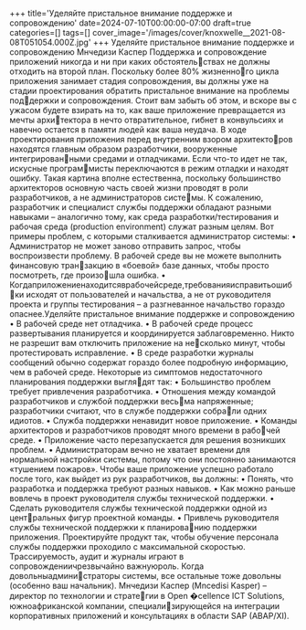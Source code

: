 +++
title='Уделяйте пристальное внимание поддержке и сопровождению'
date=2024-07-10T00:00:00-07:00
draft=true
categories=[]
tags=[]
cover_image='/images/cover/knoxwelle__2021-08-08T051054.000Z.jpg'
+++
Уделяйте пристальное 
внимание поддержке 
и сопровождению
Мнчедизи Каспер
Поддержка и сопровождение приложений никогда и ни при каких обстоятельствах не должны отходить на второй план. Поскольку более 80% жизненного цикла приложения занимает стадия сопровождения, вы должны уже на
стадии проектирования обратить пристальное внимание на проблемы поддержки и сопровождения. Стоит вам забыть об этом, и вскоре вы с ужасом
будете взирать на то, как ваше приложение превращается из мечты архитектора в нечто отвратительное, гибнет в конвульсиях и навечно остается
в памяти людей как ваша неудача.
В ходе проектирования приложения перед внутренним взором архитекторов находятся главным образом разработчики, вооруженные интегрированными средами и отладчиками. Если что-то идет не так, искусные программисты переключаются в режим отладки и находят ошибку. Такая картина
вполне естественна, поскольку большинство архитекторов основную часть
своей жизни проводят в роли разработчиков, а не администраторов системы. К сожалению, разработчик и специалист службы поддержки обладают
разными навыками – аналогично тому, как среда разработки/тестирования
и рабочая среда (production environment) служат разным целям.
Вот примеры проблем, с которыми сталкивается администратор системы:
• Администратор не может заново отправить запрос, чтобы воспроизвести
проблему. В рабочей среде вы не можете выполнить финансовую транзакцию в «боевой» базе данных, чтобы просто посмотреть, где произошла ошибка.
• Когдаприложениенаходитсяврабочейсреде,требованияисправитьошибки исходят от пользователей и начальства, а не от руководителя проекта
и группы тестирования – а разгневанное начальство гораздо опаснее.Уделяйте пристальное внимание поддержке и сопровождению 
• В рабочей среде нет отладчика.
• В рабочей среде процесс развертывания планируется и координируется
заблаговременно. Никто не разрешит вам отключить приложение на несколько минут, чтобы протестировать исправление.
• В среде разработки журналы сообщений обычно содержат гораздо более
подробную информацию, чем в рабочей среде.
Некоторые из симптомов недостаточного планирования поддержки выглядят так:
• Большинство проблем требует привлечения разработчика.
• Отношения между командой разработчиков и службой поддержки весьма напряженные; разработчики считают, что в службе поддержки собрали одних идиотов.
• Служба поддержки ненавидит новое приложение.
• Команды архитекторов и разработчиков проводят много времени в рабочей среде.
• Приложение часто перезапускается для решения возникших проблем.
• Администраторам вечно не хватает времени для нормальной настройки
системы, потому что они постоянно занимаются «тушением пожаров».
Чтобы ваше приложение успешно работало после того, как выйдет из рук
разработчиков, вы должны:
• Понять, что разработка и поддержка требуют разных навыков.
• Как можно раньше вовлечь в проект руководителя службы технической
поддержки.
• Сделать руководителя службы технической поддержки одной из центральных фигур проектной команды.
• Привлечь руководителя службы технической поддержки к планированию поддержки приложения.
Проектируйте продукт так, чтобы обучение персонала службы поддержки
проходило с максимальной скоростью. Трассируемость, аудит и журналы
играют в сопровождениичрезвычайно важнуюроль. Когда довольныадминистраторы системы, все остальные тоже довольны (особенно ваш начальник).
Мнчедизи Каспер (Mncedisi Kasper) – директор по технологии и стратегии в Open �cellence ICT Solutions, южноафриканской компании, специализирующейся на интеграции корпоративных приложений и консультациях 
в области SAP (ABAP/XI).